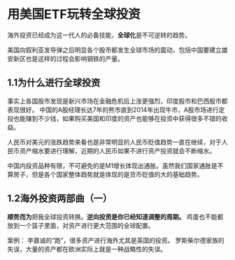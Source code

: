 # 用美国ETF玩转全球投资

海外投资已经成为这一代人的必备技能，**全球化**是不可逆转的趋势。

美国向叙利亚发导弹之后明显各个股市都发生全球市场的震动，包括中国要建立雄安新区也是这样的过程会影响钢铁的产量。

## 1.1为什么进行全球投资
事实上各国股市发现是新兴市场在金融危机后上涨更强烈，印度股市和巴西股市都表现很好。
中国的A股经理长达7年的熊市直到2014年出现牛市，A股市场进行定投也能赚到不少钱，如果购买美国和印度的资产也能够在投资中获得很多不错的收益。

人民币对美元的涨跌趋势来看也是非常明显的人民币贬值趋势一直在继续，对于人民币资产缩水要进行理解，近期的人民币如果不进行资产投资就会不断缩水。

中国内投资品种有限，不可避免的是M1增长体现出通胀。虽然我们国家通胀是不算房子，但是各个国家整体趋势就是体现的是货币贬值的大的基础趋势。

## 1.2海外投资两部曲（一）

**顺势而为**把我全球投资转换。**逆向投资是你已经知道调整的周期。**
鸡蛋也不能都放到一个篮子里面，对资产进行更大范围的全球配置。

案例：
李嘉诚的“跑”，很多资产进行海外尤其是英国的投资。
罗斯柴尔德家族的失误，大量的资产都在欧洲实际上就是一种战略性的失误。

